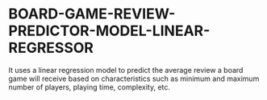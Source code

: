 # BOARD-GAME-REVIEW-PREDICTOR-MODEL-LINEAR-REGRESSOR
 It uses a linear regression model to predict the average review a board game will receive based on characteristics such as minimum and maximum number of players, playing time, complexity, etc.
